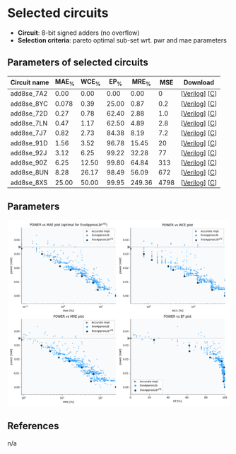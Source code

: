 
Selected circuits
===================
 - **Circuit**: 8-bit signed adders (no overflow)
 - **Selection criteria**: pareto optimal sub-set wrt. pwr and mae parameters

Parameters of selected circuits
----------------------------

| Circuit name | MAE<sub>%</sub> | WCE<sub>%</sub> | EP<sub>%</sub> | MRE<sub>%</sub> | MSE | Download |
| --- |  --- | --- | --- | --- | --- | --- | 
| add8se_7A2 | 0.00 | 0.00 | 0.00 | 0.00 | 0 |  [[Verilog](add8se_7A2.v)]  [[C](add8se_7A2.c)] |
| add8se_8YC | 0.078 | 0.39 | 25.00 | 0.87 | 0.2 |  [[Verilog](add8se_8YC.v)]  [[C](add8se_8YC.c)] |
| add8se_72D | 0.27 | 0.78 | 62.40 | 2.88 | 1.0 |  [[Verilog](add8se_72D.v)]  [[C](add8se_72D.c)] |
| add8se_7LN | 0.47 | 1.17 | 62.50 | 4.89 | 2.8 |  [[Verilog](add8se_7LN.v)]  [[C](add8se_7LN.c)] |
| add8se_7J7 | 0.82 | 2.73 | 84.38 | 8.19 | 7.2 |  [[Verilog](add8se_7J7.v)]  [[C](add8se_7J7.c)] |
| add8se_91D | 1.56 | 3.52 | 96.78 | 15.45 | 20 |  [[Verilog](add8se_91D.v)]  [[C](add8se_91D.c)] |
| add8se_92J | 3.12 | 6.25 | 99.22 | 32.28 | 77 |  [[Verilog](add8se_92J.v)]  [[C](add8se_92J.c)] |
| add8se_90Z | 6.25 | 12.50 | 99.80 | 64.84 | 313 |  [[Verilog](add8se_90Z.v)]  [[C](add8se_90Z.c)] |
| add8se_8UN | 8.28 | 26.17 | 98.49 | 56.09 | 672 |  [[Verilog](add8se_8UN.v)]  [[C](add8se_8UN.c)] |
| add8se_8XS | 25.00 | 50.00 | 99.95 | 249.36 | 4798 |  [[Verilog](add8se_8XS.v)]  [[C](add8se_8XS.c)] |
    
Parameters
--------------
![Parameters figure](fig.png)

References
--------------
n/a

             